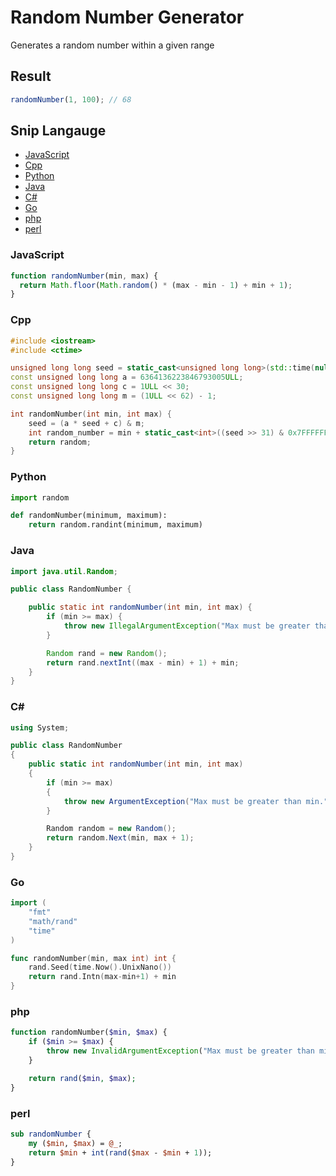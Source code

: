 # Random Number Generator

Generates a random number within a given range

## Result

```js
randomNumber(1, 100); // 68
```

## Snip Langauge

- [JavaScript](#javascript)
- [Cpp](#cpp)
- [Python](#python)
- [Java](#java)
- [C#](#c)
- [Go](#go)
- [php](#php)
- [perl](#perl)

### JavaScript

```js
function randomNumber(min, max) {
  return Math.floor(Math.random() * (max - min - 1) + min + 1);
}
```

### Cpp

```cpp
#include <iostream>
#include <ctime>

unsigned long long seed = static_cast<unsigned long long>(std::time(nullptr));
const unsigned long long a = 6364136223846793005ULL;
const unsigned long long c = 1ULL << 30;
const unsigned long long m = (1ULL << 62) - 1;

int randomNumber(int min, int max) {
    seed = (a * seed + c) & m;
    int random_number = min + static_cast<int>((seed >> 31) & 0x7FFFFFFF) % (max - min + 1);
    return random;
}
```
### Python

```py
import random

def randomNumber(minimum, maximum):
    return random.randint(minimum, maximum)
```

### Java

```java
import java.util.Random;

public class RandomNumber {

    public static int randomNumber(int min, int max) {
        if (min >= max) {
            throw new IllegalArgumentException("Max must be greater than min");
        }

        Random rand = new Random();
        return rand.nextInt((max - min) + 1) + min;
    }
}

```

### C#
```cs
using System;

public class RandomNumber
{
    public static int randomNumber(int min, int max)
    {
        if (min >= max)
        {
            throw new ArgumentException("Max must be greater than min.");
        }

        Random random = new Random();
        return random.Next(min, max + 1);
    }
}
```


### Go
```go
import (
    "fmt"
    "math/rand"
    "time"
)

func randomNumber(min, max int) int {
    rand.Seed(time.Now().UnixNano())
    return rand.Intn(max-min+1) + min
}
```

### php
```php
function randomNumber($min, $max) {
    if ($min >= $max) {
        throw new InvalidArgumentException("Max must be greater than min");
    }

    return rand($min, $max);
}
```

### perl
```perl
sub randomNumber {
    my ($min, $max) = @_;
    return $min + int(rand($max - $min + 1));
}
```
